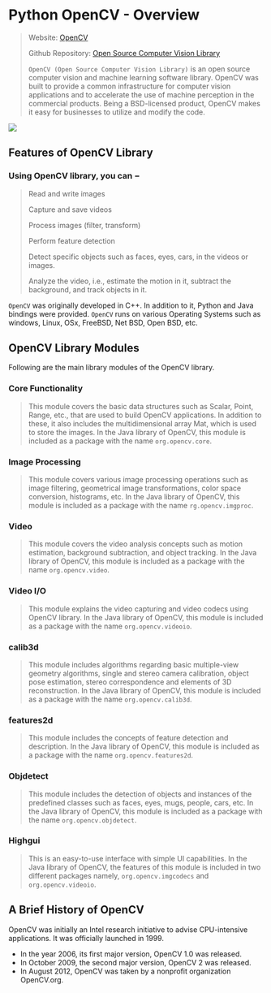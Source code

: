 # Python OpenCV - Overview

> Website: <a href="https://opencv.org/">OpenCV</a>
>
> Github Repository: <a href="https://github.com/opencv">Open Source Computer Vision Library</a>
>
> `OpenCV (Open Source Computer Vision Library)` is an open source computer vision and machine learning software library. OpenCV was built to provide a common infrastructure for computer vision applications and to accelerate the use of machine perception in the commercial products. Being a BSD-licensed product, OpenCV makes it easy for businesses to utilize and modify the code.

<img src="https://imc.org.vn/uploads/plugin/news/551/1641279786-1680590258-th-giac-may-tinh-v-i-opencv-python-bai-4-ng-vi-n-trong-hinh-nh.png" />

## Features of OpenCV Library

### Using OpenCV library, you can −
> Read and write images
> 
> Capture and save videos
> 
> Process images (filter, transform)
> 
> Perform feature detection
> 
> Detect specific objects such as faces, eyes, cars, in the videos or images.
> 
> Analyze the video, i.e., estimate the motion in it, subtract the background, and track objects in it.

`OpenCV` was originally developed in C++. In addition to it, Python and Java bindings were provided. `OpenCV` runs on various Operating Systems such as windows, Linux, OSx, FreeBSD, Net BSD, Open BSD, etc.

## OpenCV Library Modules

Following are the main library modules of the OpenCV library.

### Core Functionality
> This module covers the basic data structures such as Scalar, Point, Range, etc., that are used to build OpenCV applications. In addition to these, it also includes the multidimensional array Mat, which is used to store the images. In the Java library of OpenCV, this module is included as a package with the name `org.opencv.core`.

### Image Processing
> This module covers various image processing operations such as image filtering, geometrical image transformations, color space conversion, histograms, etc. In the Java library of OpenCV, this module is included as a package with the name `rg.opencv.imgproc`.

### Video
> This module covers the video analysis concepts such as motion estimation, background subtraction, and object tracking. In the Java library of OpenCV, this module is included as a package with the name `org.opencv.video`.

### Video I/O
> This module explains the video capturing and video codecs using OpenCV library. In the Java library of OpenCV, this module is included as a package with the name `org.opencv.videoio`.

### calib3d
> This module includes algorithms regarding basic multiple-view geometry algorithms, single and stereo camera calibration, object pose estimation, stereo correspondence and elements of 3D reconstruction. In the Java library of OpenCV, this module is included as a package with the name `org.opencv.calib3d`.

### features2d
> This module includes the concepts of feature detection and description. In the Java library of OpenCV, this module is included as a package with the name `org.opencv.features2d`.

### Objdetect
> This module includes the detection of objects and instances of the predefined classes such as faces, eyes, mugs, people, cars, etc. In the Java library of OpenCV, this module is included as a package with the name `org.opencv.objdetect`.

### Highgui
> This is an easy-to-use interface with simple UI capabilities. In the Java library of OpenCV, the features of this module is included in two different packages namely, `org.opencv.imgcodecs` and `org.opencv.videoio`.

## A Brief History of OpenCV
OpenCV was initially an Intel research initiative to advise CPU-intensive applications. It was officially launched in 1999.

* In the year 2006, its first major version, OpenCV 1.0 was released.
* In October 2009, the second major version, OpenCV 2 was released.
* In August 2012, OpenCV was taken by a nonprofit organization OpenCV.org.
